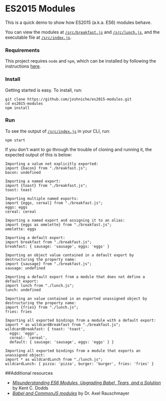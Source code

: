 # ES2015 Modules

This is a quick demo to show how ES2015 (a.k.a. ES6) modules behave.

You can view the modules at [`/src/breakfast.js`](src/breakfast.js) and [`/src/lunch.js`](src/lunch.js), and the executable file at [`/src/index.js`](src/index.js).

### Requirements
This project requires `node` and `npm`, which can be installed by following the instructions [here](https://docs.npmjs.com/getting-started/installing-node).

### Install

Getting started is easy. To install, run:

```
git clone https://github.com/joshniche/es2015-modules.git
cd es2015-modules
npm install
```

### Run

To see the output of [`/src/index.js`](src/index.js) in your CLI, run:

```
npm start
```

If you don't want to go through the trouble of cloning and running it, the expected output of this is below:

```
Importing a value not explicitly exported:
import {bacon} from "./breakfast.js";
bacon: undefined

Importing a named export:
import {toast} from "./breakfast.js";
toast: toast

Importing multiple named exports:
import {eggs, cereal} from "./breakfast.js";
eggs: eggs
cereal: cereal

Importing a named export and assigning it to an alias:
import {eggs as omelette} from "./breakfast.js";
omelette: eggs

Importing a default export:
import breakfast from "./breakfast.js";
breakfast: { sausage: 'sausage', eggs: 'eggs' }

Importing an object value contained in a default export by destructuring the property name:
import {sausage} from "./breakfast.js";
sausage: undefined

Importing a default export from a module that does not define a default export:
import lunch from "./lunch.js";
lunch: undefined

Importing an value contained in an exported unassigned object by destructuring the property name:
import {fries} from "./lunch.js";
fries: fries

Importing all exported bindings from a module with a default export:
import * as wildcardBreakfast from "./breakfast.js";
wildcardBreakfast: { toast: 'toast',
  eggs: 'eggs',
  cereal: 'cereal',
  default: { sausage: 'sausage', eggs: 'eggs' } }

Importing all exported bindings from a module that exports an unassigned object:
import * as wildcardLunch from "./lunch.js";
wildcardLunch: { pizza: 'pizza', burger: 'burger', fries: 'fries' } 
```


##Additional resources

- [*Misunderstanding ES6 Modules, Upgrading Babel, Tears, and a Solution*](https://medium.com/@kentcdodds/misunderstanding-es6-modules-upgrading-babel-tears-and-a-solution-ad2d5ab93ce0#.t4vmu2utb) by Kent C. Dodds
- [*Babel and CommonJS modules*](http://www.2ality.com/2015/12/babel-commonjs.html) by Dr. Axel Rauschmayer

